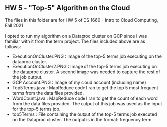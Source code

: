 ## HW 5 - "Top-5" Algorithm on the Cloud

The files in this folder are for HW 5 of CS 1660 - Intro to Cloud Computing, Fall 2021
<br/><br/>
I opted to run my algorithm on a Dataproc cluster on GCP since I was familiar with it from the term project. The files included above are as follows:
- ExecutionOnCluster.PNG : Image of the top-5 terms job executing on the dataproc cluster.
- ExecutionOnCluster2.PNG : Image of the top-5 terms job executing on the dataproc cluster. A second image was needed to capture the rest of the job output.
- GCP Account.PNG : Image of my cloud account (including name)
- Top5Terms.java : MapReduce code I ran to get the top 5 most frequent terms from the data files provided.
- WordCount.java : MapReduce code I ran to get the count of each word from the data files provided. The output of this job was used as the input for the top-5 terms job.
- top5Terms : File containing the output of the top-5 terms job executed on the Dataproc cluster. The output is in the format: frequency  term
